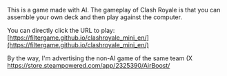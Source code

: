 This is a game made with AI. The gameplay of Clash Royale is that you can assemble your own deck and then play against the computer.

You can directly click the URL to play: [https://filtergame.github.io/clashroyale_mini_en/](https://filtergame.github.io/clashroyale_mini_en/)

By the way, I'm advertising the non-AI game of the same team (X https://store.steampowered.com/app/2325390/AirBoost/
